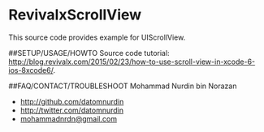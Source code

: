 # RevivalxScrollView
This source code provides example for UIScrollView.

##SETUP/USAGE/HOWTO
Source code tutorial: http://blog.revivalx.com/2015/02/23/how-to-use-scroll-view-in-xcode-6-ios-8xcode6/.

##FAQ/CONTACT/TROUBLESHOOT
Mohammad Nurdin bin Norazan

- http://github.com/datomnurdin
- http://twitter.com/datomnurdin
- mohammadnrdn@gmail.com
